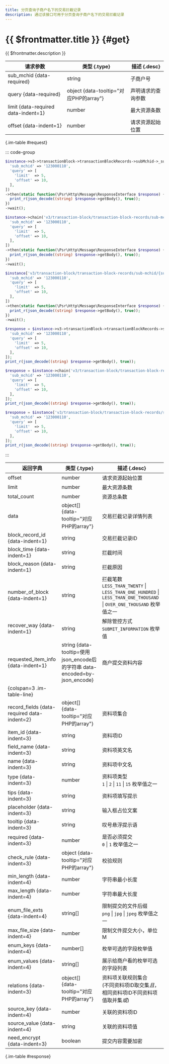 ```yaml
---
title: 分页查询子商户名下的交易拦截记录
description: 通过该接口可用于分页查询子商户名下的交易拦截记录
---
```


# {{ $frontmatter.title }} {#get}

{{ $frontmatter.description }}

| 请求参数 | 类型 {.type} | 描述 {.desc}
| --- | --- | ---
| sub_mchid {data-required} | string | 子商户号
| query {data-required} | object {data-tooltip="对应PHP的array"} | 声明请求的查询参数
| limit {data-required data-indent=1} | number | 最大资源条数
| offset {data-indent=1} | number | 请求资源起始位置

{.im-table #request}

::: code-group

```php [异步纯链式]
$instance->v3->transactionBlock->transactionBlockRecords->subMchid->_sub_mchid_->getAsync([
  'sub_mchid' => '123000110',
  'query' => [
    'limit'  => 5,
    'offset' => 10,
  ],
])
->then(static function(\Psr\Http\Message\ResponseInterface $response) {
  print_r(json_decode((string) $response->getBody(), true));
})
->wait();
```

```php [异步声明式]
$instance->chain('v3/transaction-block/transaction-block-records/sub-mchid/{sub_mchid}')->getAsync([
  'sub_mchid' => '123000110',
  'query' => [
    'limit'  => 5,
    'offset' => 10,
  ],
])
->then(static function(\Psr\Http\Message\ResponseInterface $response) {
  print_r(json_decode((string) $response->getBody(), true));
})
->wait();
```

```php [异步属性式]
$instance['v3/transaction-block/transaction-block-records/sub-mchid/{sub_mchid}']->getAsync([
  'sub_mchid' => '123000110',
  'query' => [
    'limit'  => 5,
    'offset' => 10,
  ],
])
->then(static function(\Psr\Http\Message\ResponseInterface $response) {
  print_r(json_decode((string) $response->getBody(), true));
})
->wait();
```

```php [同步纯链式]
$response = $instance->v3->transactionBlock->transactionBlockRecords->subMchid->_sub_mchid_->get([
  'sub_mchid' => '123000110',
  'query' => [
    'limit'  => 5,
    'offset' => 10,
  ],
]);
print_r(json_decode((string) $response->getBody(), true));
```

```php [同步声明式]
$response = $instance->chain('v3/transaction-block/transaction-block-records/sub-mchid/{sub_mchid}')->get([
  'sub_mchid' => '123000110',
  'query' => [
    'limit'  => 5,
    'offset' => 10,
  ],
]);
print_r(json_decode((string) $response->getBody(), true));
```

```php [同步属性式]
$response = $instance['v3/transaction-block/transaction-block-records/sub-mchid/{sub_mchid}']->get([
  'sub_mchid' => '123000110',
  'query' => [
    'limit'  => 5,
    'offset' => 10,
  ],
]);
print_r(json_decode((string) $response->getBody(), true));
```

:::

| 返回字典 | 类型 {.type} | 描述 {.desc}
| --- | --- | ---
| offset | number | 请求资源起始位置
| limit | number | 最大资源条数
| total_count | number | 资源总条数
| data | object[] {data-tooltip="对应PHP的array"} | 交易拦截记录详情列表
| block_record_id {data-indent=1} | string | 交易拦截记录ID
| block_time {data-indent=1} | string | 拦截时间
| block_reason {data-indent=1} | string | 拦截原因
| number_of_block {data-indent=1} | string | 拦截笔数<br/>`LESS_THAN_TWENTY` \| `LESS_THAN_ONE_HUNDRED` \| `LESS_THAN_ONE_THOUSAND` \| `OVER_ONE_THOUSAND` 枚举值之一
| recover_way {data-indent=1} | string | 解除管控方式<br/>`SUBMIT_INFORMATION` 枚举值
| requested_item_info {data-indent=1} | string {data-tooltip=使用json_encode后的字符串 data-encoded=by-json_encode} | 商户提交资料内容
| {colspan=3 .im-table-line}
| record_fields {data-required data-indent=2} | object[] {data-tooltip="对应PHP的array"} | 资料项集合
| item_id {data-indent=3} | string | 资料项ID
| field_name {data-indent=3} | string | 资料项英文名
| name {data-indent=3} | string | 资料项中文名
| type {data-indent=3} | number | 资料项类型<br/>`1` \| `2` \| `11` \| `15` 枚举值之一
| tips {data-indent=3} | string | 资料项填写提示
| placeholder {data-indent=3} | string | 输入框占位文案
| tooltip {data-indent=3} | string | 叹号悬浮提示语
| required {data-indent=3} | number | 是否必须提交<br/>`0` \| `1` 枚举值之一
| check_rule {data-indent=3} | object {data-tooltip="对应PHP的array"} | 校验规则
| min_length {data-indent=4} | number | 字符串最小长度
| max_length {data-indent=4} | number | 字符串最大长度
| enum_file_exts {data-indent=4} | string[] | 限制提交的文件后缀<br/>`png` \| `jpg` \| `jpeg` 枚举值之一
| max_file_size {data-indent=4} | number | 限制文件提交大小，单位M
| enum_keys {data-indent=4} | number[] | 枚举可选的字段枚举值
| enum_values {data-indent=4} | string[] | 展示给商户看的枚举可选的字段列表
| relations {data-indent=3} | object[] {data-tooltip="对应PHP的array"} | 资料项关联规则集合<br/>(不同资料项ID取交集*且*，相同资料项ID不同资料项值取并集*或*)
| source_key {data-indent=4} | number | 关联的资料项ID
| source_value {data-indent=4} | string | 关联的资料项值
| need_encrypt {data-indent=3} | boolean | 提交内容需要加密

{.im-table #response}
